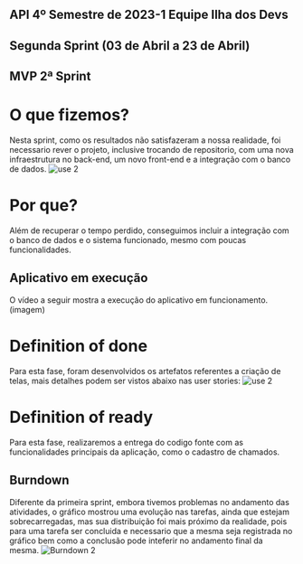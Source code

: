 ## API 4º Semestre de 2023-1 Equipe Ilha dos Devs

## Segunda Sprint (03 de Abril a 23 de Abril)

## MVP 2ª Sprint 

# O que fizemos?
Nesta sprint, como os resultados não satisfazeram a nossa realidade, foi necessario rever o projeto, inclusive trocando de repositorio, com uma nova infraestrutura no back-end, um novo front-end e a integração com o banco de dados.
![use 2](https://user-images.githubusercontent.com/67759198/233874359-0038dfcc-9b2c-4d60-bff3-14c61b436160.png)

# Por que?
Além de recuperar o tempo perdido, conseguimos incluir a integração com o banco de dados e o sistema funcionado, mesmo com poucas funcionalidades.

## Aplicativo em execução
O vídeo a seguir mostra a execução do aplicativo em funcionamento.
(imagem)

# Definition of done
Para esta fase, foram desenvolvidos os artefatos referentes a criação de telas, mais detalhes podem ser vistos abaixo nas user stories:
![use 2](https://user-images.githubusercontent.com/67759198/233874359-0038dfcc-9b2c-4d60-bff3-14c61b436160.png)

# Definition of ready
Para esta fase, realizaremos a entrega do codigo fonte com as funcionalidades principais da aplicação, como o cadastro de chamados.

## Burndown
Diferente da primeira sprint, embora tivemos problemas no andamento das atividades, o gráfico mostrou uma evolução nas tarefas, ainda que estejam sobrecarregadas, mas sua distribuição foi mais próximo da realidade, pois para uma tarefa ser concluida e necessario que a mesma seja registrada no gráfico bem como a conclusão pode inteferir no andamento final da mesma.
![Burndown 2](https://user-images.githubusercontent.com/67759198/233874587-e624722e-002f-4a4c-b6bf-3f9ef44b1bde.PNG)
